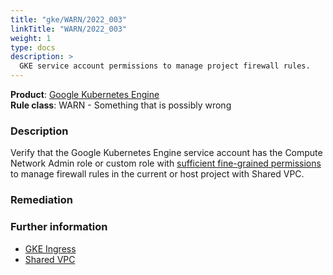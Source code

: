 ```yaml
---
title: "gke/WARN/2022_003"
linkTitle: "WARN/2022_003"
weight: 1
type: docs
description: >
  GKE service account permissions to manage project firewall rules.
---
```


**Product**: [Google Kubernetes Engine](https://cloud.google.com/kubernetes-engine)\
**Rule class**: WARN - Something that is possibly wrong

### Description

Verify that the Google Kubernetes Engine service account has the Compute Network
Admin role or custom role with [sufficient fine-grained permissions](https://cloud.google.com/kubernetes-engine/docs/concepts/ingress#providing_the_ingress_controller_permission_to_manage_host_project_firewall_rules)
to manage firewall rules in the current or host project with Shared VPC.

### Remediation

### Further information

- [GKE Ingress](https://cloud.google.com/kubernetes-engine/docs/concepts/ingress#ingress_for_external_and_internal_traffic)
- [Shared VPC](https://cloud.google.com/kubernetes-engine/docs/concepts/ingress#shared_vpc)
